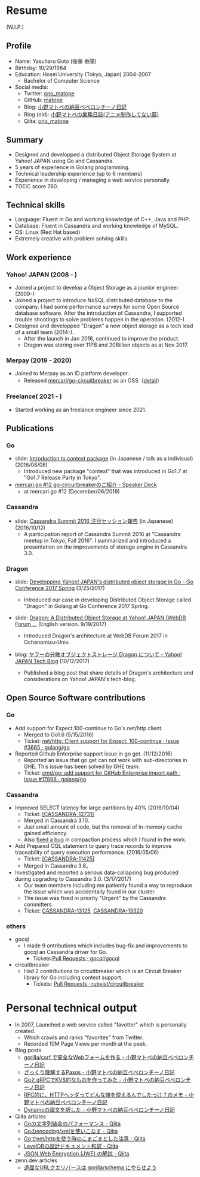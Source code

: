 # Resume

(W.I.P.)

## Profile

- Name: Yasuharu Goto (後藤 泰陽)
- Birthday: 10/29/1984
- Education: Hosei University (Tokyo, Japan) 2004-2007
  - Bachelor of Computer Science
- Social media:
  - Twitter: [ono_matope](https://twitter.com/ono_matope)
  - GitHub: [matope](https://github.com/matope)
  - Blog: [小野マトペの納豆ペペロンチーノ日記](http://matope.hatenablog.com/)
  - Blog (old): [小野マトペの業務日誌\(アニメ制作してない篇\)](https://ono-matope.hatenadiary.jp/)
  - Qiita: [ono_matope](https://qiita.com/ono_matope)

## Summary

- Designed and developped a distributed Object Storage System at Yahoo! JAPAN using Go and Cassandra.
- 5 years of experience in Golang programming.
- Technical leadership experience (up to 6 members)
- Experience in developing / managing a web service personally.
- TOEIC score 780.

## Technical skills

- Language: Fluent in Go and working knowledge of C++, Java and PHP.
- Database: Fluent in Cassandra and working knowledge of MySQL.
- OS: Linux (Red Hat based)
- Extremely creative with problem solving skills.

## Work experience

### Yahoo! JAPAN (2008 - )

- Joined a project to develop a Object Storage as a jounior engineer. (2009-)
- Joined a project to introduce NoSQL distributed database to the company. I had some performance surveys for some Open Source database software. After the introduction of Cassandra, I supported trouble shootings to solve problems happen in the operation. (2012-)
- Designed and developped "Dragon" a new object storage as a tech lead of a small team (2014-).
    - After the launch in Jan 2016, continued to improve the product.
    - Dragon was storing over 11PB and 20Billion objects as at Nov 2017.

### Merpay (2019 - 2020)

- Joined to Merpay as an ID platform developer.
  - Released [mercari/go\-circuitbreaker](https://github.com/mercari/go-circuitbreaker) as an OSS（[detail](https://speakerdeck.com/matope/mercari-dot-go-number-12-go-circuitbreakerfalsegoshao-jie)）

### Freelance( 2021 - )

- Started working as an freelance engineer since 2021.

## Publications

### Go
- slide: [Introduction to context package](https://go-talks.appspot.com/github.com/matope/talks/2016/context/context.slide#1) (in Japanese / talk as a indivisual) (2016/08/08)
  - Introduced new package "context" that was introduced in Go1.7 at "Go1.7 Release Party in Tokyo".
- [mercari\.go \#12 go\-circuitbreakerのご紹介 \- Speaker Deck](https://speakerdeck.com/matope/mercari-dot-go-number-12-go-circuitbreakerfalsegoshao-jie)
  - at mercari.go #12 (December/06/2019)

### Cassandra

- slide: [Cassandra Summit 2016 注目セッション報告](https://www.slideshare.net/techblogyahoo/cassandra-summit-2016)  (in Japanese) (2016/10/12)
  - A participation report of Cassandra Summit 2016 at "Cassandra meetup in Tokyo, Fall 2016". I summarized and introduced a presentation on the improvements of storage engine in Cassandra 3.0.

### Dragon

- slide: [Developping Yahoo! JAPAN's distributed object storage in Go - Go Conference 2017 Spring](https://www.slideshare.net/techblogyahoo/go-go-conference-2017-spring) (3/25/2017)
  - Introduced our case in developing Distributed Object Storage called "Dragon" in Golang at Go Conference 2017 Spring. 

- slide: [Dragon: A Distributed Object Storage at Yahoo\! JAPAN \(WebDB Forum …](https://www.slideshare.net/techblogyahoo/dragon-a-distributed-object-storage-at-yahoo-japan-webdb-forum-2017-english-ver) (English version. 9/19/2017)
  - Introduced Dragon's architecture at WebDB Forum 2017 in Ochanomizu-Univ.
- blog: [ヤフーの分散オブジェクトストレージ Dragon について \- Yahoo\! JAPAN Tech Blog](https://techblog.yahoo.co.jp/architecture/dragon-object-storage-architecture/) (10/12/2017)
  - Published a blog post that share details of Dragon's architecture and considerations on Yahoo! JAPAN's tech-blog.

## Open Source Software contributions

### Go

- Add support for Expect:100-continue to Go's net/http client.
    - Merged to Go1.6 (5/15/2016)
    - Ticket: [net/http: Client support for Expect: 100\-continue · Issue \#3665 · golang/go](https://github.com/golang/go/issues/3665)
- Reported Github Enterprise support issue in go get. (11/12/2016)
    - Reported an issue that go get can not work with sub-directories in GHE. This issue has been solved by GHE team.
    - Ticket: [cmd/go: add support for GitHub Enterprise import path · Issue \#17898 · golang/go](https://github.com/golang/go/issues/17898)

### Cassandra

- Improved SELECT latency for large partitions by 40% (2016/10/04)
    - Ticket: [\[CASSANDRA\-12731\]](https://issues.apache.org/jira/browse/CASSANDRA-12731)
    - Merged in Cassandra 3.10.
    - Just small amount of code, but the removal of in-memory cache gained efficiency.
    - Also [fixed a bug](https://issues.apache.org/jira/browse/CASSANDRA-12717) in compaction process which I found in the work. 
- Add Prepared CQL statement to query trace records to improve traceability of query execution performance. (2016/05/06)
    - Ticket: [\[CASSANDRA\-11425\]](https://issues.apache.org/jira/browse/CASSANDRA-11425)
    - Merged in Cassandra 3.8。
- Investigated and reported a serious data-collapsing bug produced during upgrading to Cassandra 3.0. (3/17/2017)
    - Our team members including me patiently found a way to reproduce  the issue which was accidentally found in our cluster.
    - The issue was fixed  in priority "Urgent" by the Cassandra committers.
    - Ticket: [CASSANDRA\-13125](https://issues.apache.org/jira/browse/CASSANDRA-13125), [CASSANDRA\-13320](https://issues.apache.org/jira/browse/CASSANDRA-13320)

### others

- gocql
    - I made 9 ontributions which includes bug-fix and improvements to gocql an Cassandra driver for Go.
        - Tickets:[Pull Requests · gocql/gocql](https://github.com/gocql/gocql/pulls?utf8=%E2%9C%93&q=author%3Amatope)
- circuitbreaker
    - Had 2 contributions to circuitbreaker which is an Circuit Breaker library for Go including context support.
        - Tickets: [Pull Requests · rubyist/circuitbreaker](https://github.com/rubyist/circuitbreaker/pulls?q=is%3Apr+author%3Amatope+is%3Aclosed)


# Personal technical output

- In 2007, Launched a web service called "favotter" which is personally created. 
    - Which crawls and ranks "favorites" from Twitter.
    - Recorded 10M Page Views per month at the peek.
- Blog posts
    - [gorilla/csrf で安全なWebフォームを作る \- 小野マトペの納豆ペペロンチーノ日記](http://matope.hatenablog.com/entry/2019/06/05/144435)
    - [ざっくり理解するPaxos \- 小野マトペの納豆ペペロンチーノ日記](http://matope.hatenablog.com/entry/2018/05/13/204749)
    - [GoとgRPCでKVS的なものを作ってみた \- 小野マトペの納豆ペペロンチーノ日記](http://matope.hatenablog.com/entry/2016/01/05/003234)
    - [RFC的に、HTTPヘッダってどんな値を使えるんでしたっけ？のメモ \- 小野マトペの納豆ペペロンチーノ日記](http://matope.hatenablog.com/entry/2015/08/01/192412)
    - [Dynamoの論文を訳した \- 小野マトペの納豆ペペロンチーノ日記](http://matope.hatenablog.com/entry/2012/05/11/143638)
- Qiita articles
    - [Goの文字列結合のパフォーマンス \- Qiita](https://qiita.com/ono_matope/items/d5e70d8a9ff2b54d5c37)
    - [Goのencoding/xmlを使いこなす \- Qiita](https://qiita.com/ono_matope/items/70080cc33b75152c5c2a)
    - [Goでnet/httpを使う時のこまごまとした注意 \- Qiita](https://qiita.com/ono_matope/items/60e96c01b43c64ed1d18)
    - [LevelDBの設計ドキュメント和訳 \- Qiita](https://qiita.com/ono_matope/items/f4c248d926f854f9034d)
    - [JSON Web Encryption \(JWE\) の解説 \- Qiita](https://qiita.com/ono_matope/items/938a98fb111a297b68b9)
- zenn.dev articles
    - [退屈なURLクエリパースは gorilla/schema にやらせよう](https://zenn.dev/ono_matope/articles/b39f969cfa1754)
